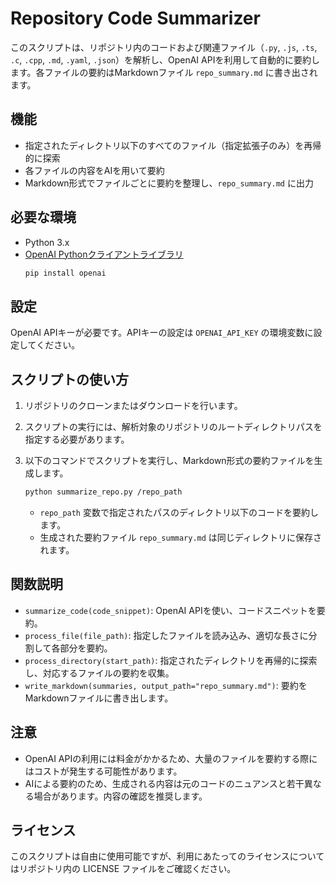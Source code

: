 # Repository Code Summarizer

このスクリプトは、リポジトリ内のコードおよび関連ファイル（`.py`, `.js`, `.ts`, `.c`, `.cpp`, `.md`, `.yaml`, `.json`）を解析し、OpenAI APIを利用して自動的に要約します。各ファイルの要約はMarkdownファイル `repo_summary.md` に書き出されます。

## 機能

- 指定されたディレクトリ以下のすべてのファイル（指定拡張子のみ）を再帰的に探索
- 各ファイルの内容をAIを用いて要約
- Markdown形式でファイルごとに要約を整理し、`repo_summary.md` に出力

## 必要な環境

- Python 3.x
- [OpenAI Pythonクライアントライブラリ](https://pypi.org/project/openai/)
  ```bash
  pip install openai
  ```

## 設定

OpenAI APIキーが必要です。APIキーの設定は `OPENAI_API_KEY` の環境変数に設定してください。

## スクリプトの使い方

1. リポジトリのクローンまたはダウンロードを行います。
2. スクリプトの実行には、解析対象のリポジトリのルートディレクトリパスを指定する必要があります。
3. 以下のコマンドでスクリプトを実行し、Markdown形式の要約ファイルを生成します。

   ```bash
   python summarize_repo.py /repo_path
   ```

   - `repo_path` 変数で指定されたパスのディレクトリ以下のコードを要約します。
   - 生成された要約ファイル `repo_summary.md` は同じディレクトリに保存されます。

## 関数説明

- `summarize_code(code_snippet)`: OpenAI APIを使い、コードスニペットを要約。
- `process_file(file_path)`: 指定したファイルを読み込み、適切な長さに分割して各部分を要約。
- `process_directory(start_path)`: 指定されたディレクトリを再帰的に探索し、対応するファイルの要約を収集。
- `write_markdown(summaries, output_path="repo_summary.md")`: 要約をMarkdownファイルに書き出します。

## 注意

- OpenAI APIの利用には料金がかかるため、大量のファイルを要約する際にはコストが発生する可能性があります。
- AIによる要約のため、生成される内容は元のコードのニュアンスと若干異なる場合があります。内容の確認を推奨します。

## ライセンス

このスクリプトは自由に使用可能ですが、利用にあたってのライセンスについてはリポジトリ内の LICENSE ファイルをご確認ください。
